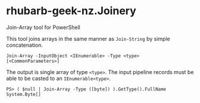 # rhubarb-geek-nz.Joinery
Join-Array tool for PowerShell

This tool joins arrays in the same manner as `Join-String` by simple concatenation.

```
Join-Array -InputObject <IEnumerable> -Type <type> [<CommonParameters>]
```

The output is single array of type `<type>`. The input pipeline records must be able to be casted to an `IEnumerable<type>`.

```
PS> ( $null | Join-Array -Type ([byte]) ).GetType().FullName
System.Byte[]
```
